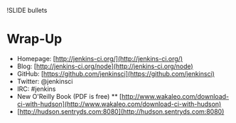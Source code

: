 !SLIDE bullets

# Wrap-Up #

* Homepage: [http://jenkins-ci.org/](http://jenkins-ci.org/)
* Blog: [http://jenkins-ci.org/node](http://jenkins-ci.org/node)
* GitHub: [https://github.com/jenkinsci](https://github.com/jenkinsci)
* Twitter: @jenkinsci
* IRC: #jenkins
* New O'Reilly Book (PDF is free)
    ** [http://www.wakaleo.com/download-ci-with-hudson](http://www.wakaleo.com/download-ci-with-hudson)
* [http://hudson.sentryds.com:8080](http://hudson.sentryds.com:8080)

